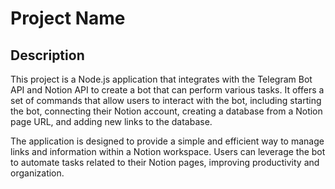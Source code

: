 # Project Name

## Description

This project is a Node.js application that integrates with the Telegram Bot API and Notion API to create a bot that can perform various tasks. It offers a set of commands that allow users to interact with the bot, including starting the bot, connecting their Notion account, creating a database from a Notion page URL, and adding new links to the database.

The application is designed to provide a simple and efficient way to manage links and information within a Notion workspace. Users can leverage the bot to automate tasks related to their Notion pages, improving productivity and organization.
